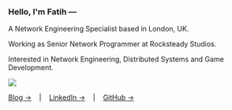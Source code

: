 ### Hello, I'm Fatih —

A Network Engineering Specialist based in London, UK.

Working as Senior Network Programmer at Rocksteady Studios.

Interested in Network Engineering, Distributed Systems and Game Development.

![](https://mfatihmar.herokuapp.com/github-pixel.gif)

[Blog →](https://mfatihmar.com/blog)
&nbsp;&nbsp;&nbsp;|&nbsp;&nbsp;&nbsp;
[LinkedIn →](https://linkedin.com/in/mfatihmar)
&nbsp;&nbsp;&nbsp;|&nbsp;&nbsp;&nbsp;
[GitHub →](https://github.com/mfatihmar)
